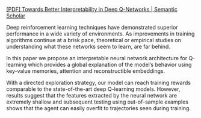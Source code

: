 [[PDF] Towards Better Interpretability in Deep Q-Networks | Semantic Scholar](https://www.semanticscholar.org/paper/Towards-Better-Interpretability-in-Deep-Q-Networks-Annasamy-Sycara/1715ffe2135fbf1ec8dbcb4a21dfb930253f24ca)

Deep reinforcement learning techniques have demonstrated superior performance in a wide variety of environments. As improvements in training algorithms continue at a brisk pace, theoretical or empirical studies on understanding what these networks seem to learn, are far behind. 

In this paper we propose an interpretable neural network architecture for Q-learning which provides a global explanation of the model’s behavior using key-value memories, attention and reconstructible embeddings. 

With a directed exploration strategy, our model can reach training rewards comparable to the state-of-the-art deep Q-learning models. However, results suggest that the features extracted by the neural network are extremely shallow and subsequent testing using out-of-sample examples shows that the agent can easily overfit to trajectories seen during training.
